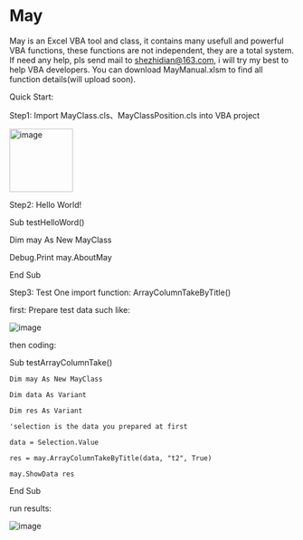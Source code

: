 # May
May is an Excel VBA tool and class, it contains many usefull and powerful VBA functions, these functions are not independent, they are a total system. 
If need any help, pls send mail to  shezhidian@163.com, i will try my best to help VBA developers.
You can download MayManual.xlsm to find all function details(will upload soon).

Quick Start:


Step1: Import MayClass.cls、MayClassPosition.cls into VBA project


<img width="112" alt="image" src="https://user-images.githubusercontent.com/69334389/218962665-65dc3b37-8fa1-4d34-9bac-de51000928e1.png">


Step2: Hello World!


Sub testHelloWord()

  Dim may As New MayClass

  Debug.Print may.AboutMay

End Sub



Step3: Test One import function: ArrayColumnTakeByTitle()


first: Prepare test data such like:


![image](https://user-images.githubusercontent.com/69334389/218956399-adf55467-14c6-4d08-9513-e1dba6269341.png)

then coding:

Sub testArrayColumnTake()


    Dim may As New MayClass
    
    Dim data As Variant
    
    Dim res As Variant
    
    'selection is the data you prepared at first
    
    data = Selection.Value
    
    res = may.ArrayColumnTakeByTitle(data, "t2", True)
    
    may.ShowData res


End Sub

run results:


![image](https://user-images.githubusercontent.com/69334389/218956800-ae336855-fa5a-4783-aab6-4160b325c9d4.png)
